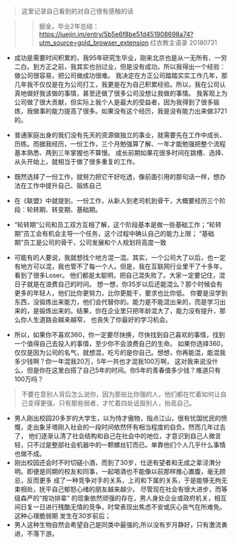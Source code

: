 > 这里记录自己看到的对自己很有感触的话

>> 掘金，毕业2年总结：https://juejin.im/entry/5b5e6f8be51d451908698a74?utm_source=gold_browser_extension 红衣教主语录  20180731
* 成功是需要时间积累的，我95年研究生毕业，刚来北京也是从一无所有、一穷二白。到方正之前，我其实也创过业，但是没有成功。所以我得出一个经验：做公司很容易，把公司做成功很难。
  我决定在方正公司踏踏实实工作几年，那几年我不仅仅是在为公司打工，我更是在为自己积累经验。所以，我在公司认真地做好我该做的事情，甚至还做了很多公司没想让我做的事情。
  我客观上为公司做了很大贡献，但实际上我个人是最大的受益者，因为我得到了很多锻炼，我做事的能力提高了很多。如果没有这个经历，我是没有能力出来做3721的。
  
* 普通家庭出身的我们没有先天的资源做独立的事业，就需要先在工作中成长、历练。而据我经历，一份工作，三个月勉强算了解、一年才能勉强把整个流程基本熟悉、两到三年掌握也不算慢。
  成长前期如果花很多时间在跳槽、选择、从头开始上，就相当于做了很多重复的工作。

* 既然选择了一份工作，就努力把它干好吃透，像前面引用的那句话一样，想办法在工作中提升自己、锻炼自己
* 在《联盟》中就提到，一份工作，从新人到老司机到骨干，大概要经历三个阶段：轮转期、转变期、基础期。

* “轮转期”公司和员工双方互相了解，这个阶段基本是做一些基础工作；“轮转期”员工会有机会主导一个任务，这个过程中确认自己的能力上限；
  “基础期”员工是公司的骨干，公司发展和个人规划将高度一致
  
* 可能有的人要说，我就想找个地方混一混。其实，一个公司大了以后，也一定有地方可以混，我也管不了每一个人。但是，我在互联网行业里干了十多年，看到了很多Loser。
  他们都是太聪明，把自己混失败了。大家一定要记住，混日子就是在浪费自己的时间。 想一想，你35岁以后还能混么？那个时候会有更多的年轻人，他们比你更努力，比你更能干，要求也比你低。
  你要是没学到东西，没锻炼出来能力，他们会代替你的。能力是不能混出来的，而是学习出来的，是锻炼出来的。结果，你在企业里只把年龄混大了，能力没有提升，那么你人生道路会越来越窄，
  也丧失了你最好的学习机会。

* 所以，如果你不喜欢360，你一定要尽快换，尽快找到自己喜欢的事情，找到一个值得自己去投入的事情，至少你不会浪费自己的生命。
  如果你选择360，仅仅是因为公司的名气，就想混，吃亏的是你自己。想想，你再能混，能混我多少钱啊？你一年混我20万，5年一共也才混我100万啊，
  这对我来说没什么，但是你在这里白搭了自己5年的时间。你5年的青春值多少钱？难道只有100万吗？ 
 
  
> 不要在意别人背后怎么说你，因为那些比你强的人，他们都在忙着如何让自己变得更强，只有那些弱者，才忙着四处诋毁别人，抬高自己。

* 男人刚出校园20多岁的大学生，以为恃才傲物，指点江山，很有忧国忧民的愤慨，走出象牙塔刚入社会的一段时间依然怀有相当程度的自负。然而几年过去了，
  他们逐渐认清了社会结构和自己在社会中的地位，才意识到自己人微言轻，只不过是整部社会机器中的一颗螺丝钉而已。单靠他们个人几乎什么事情也做不成。
* 刚出校园还会时不时切磋小酒，而到了30岁，仕途有望者和无成之辈泾渭分明。即便是同期的校友和同事，一起喝酒也不能像以前那样推心置腹，毫无顾忌，反而更多   成了一种竞争对手的关系，上司和下属的关系，于是能够无拘无束相处，抚平自己郁怒心绪的朋友越来越少。 尽管现在社会有很大进步，而等级森严的“按功排辈”
  的现象依然顽强的存在，男人身处企业或政府机关，相互间日复一日进行残酷无情的竞争，时常表现出焦虑不安或灰心丧气在所难免。 这种心理脆弱期
  发生在30岁前后；
* 男人这种生物自然会希望自己是同类中最强的,所以没有岁月静好，只有激流勇进，不落下游。
  
